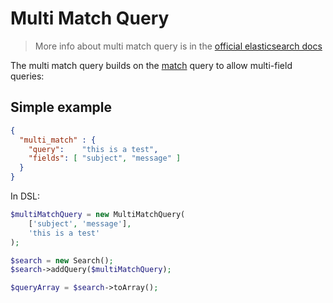 # Multi Match Query

> More info about multi match query is in the [official elasticsearch docs][1]

The multi match query builds on the [match][2] query to allow multi-field queries:

## Simple example

```JSON
{
  "multi_match" : {
    "query":    "this is a test", 
    "fields": [ "subject", "message" ] 
  }
}
```

In DSL:

```php
$multiMatchQuery = new MultiMatchQuery(
    ['subject', 'message'],
    'this is a test'
);

$search = new Search();
$search->addQuery($multiMatchQuery);

$queryArray = $search->toArray();
```

[1]: https://www.elastic.co/guide/en/elasticsearch/reference/current/query-dsl-multi-match-query.html
[2]: Match.md
